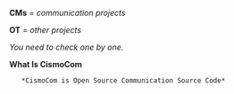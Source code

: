**CMs** = *communication projects*

**OT** = *other projects*

*You need to check one by one.*

**What Is CismoCom**

       *CismoCom is Open Source Communication Source Code*
